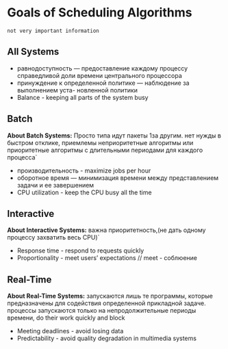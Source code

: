 # Goals of Scheduling Algorithms
`not very important information`
## All Systems
- равнодоступность — предоставление каждому процессу справедливой доли времени центрального процессора
- принуждение к определенной политике — наблюдение за выполнением уста- новленной политики
- Balance - keeping all parts of the system busy 

## Batch
**About Batch Systems:** Просто типа идут пакеты 1за другим. нет нужды в быстром отклике, приемлемы неприоритетные алгоритмы или приоритетные алгоритмы с длительными периодами для каждого процесса`
- производительность - maximize jobs per hour
- оборотное время — минимизация времени между представлением задачи и ее завершением
- CPU utilization - keep the CPU busy all the time 

## Interactive
**About Interactive Systems:** важна приоритетность,(не дать одному процессу захватить весь CPU)`
- Response time - respond to requests quickly 
- Proportionality - meet users’ expectations // meet - соблюение

## Real-Time
**About Real-Time Systems:** запускаются лишь те программы, которые предназначены для содействия определенной прикладной задаче. процессы запускаются только на непродолжительные периоды времени, do their work quickly and block
- Meeting deadlines - avoid losing data
- Predictability - avoid quality degradation in multimedia systems 
